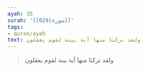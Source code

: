 ```yaml
---
ayah: 35
surah: '[[029|سورة]]'
tags:
- quran/ayah
text: ولقد تركنا منها آية بينة لقوم يعقلون
---
```

> ولقد تركنا منها آية بينة لقوم يعقلون
